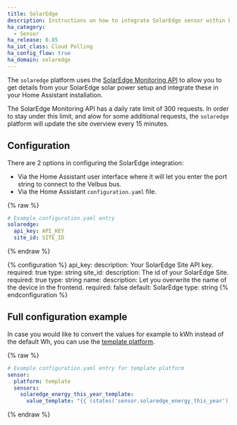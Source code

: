 ```yaml
---
title: SolarEdge
description: Instructions on how to integrate SolarEdge sensor within Home Assistant.
ha_category:
  - Sensor
ha_release: 0.85
ha_iot_class: Cloud Polling
ha_config_flow: true
ha_domain: solaredge
---
```


The `solaredge` platform uses the [SolarEdge Monitoring API](https://www.solaredge.com/sites/default/files/se_monitoring_api.pdf) to allow you to get details from your SolarEdge solar power setup and integrate these in your Home Assistant installation.

<div class='note'>

The SolarEdge Monitoring API has a daily rate limit of 300 requests. In order to stay under this limit, and alow for some additional requests, the `solaredge` platform will update the site overview every 15 minutes.

</div>

## Configuration

There are 2 options in configuring the SolarEdge integration:

- Via the Home Assistant user interface where it will let you enter the port string to connect to the Velbus bus.
- Via the Home Assistant `configuration.yaml` file.

{% raw %}
```yaml
# Example configuration.yaml entry
solaredge:
  api_key: API_KEY
  site_id: SITE_ID
```
{% endraw %}

{% configuration %}
api_key:
  description: Your SolarEdge Site API key.
  required: true
  type: string
site_id:
  description: The id of your SolarEdge Site.
  required: true
  type: string
name:
  description: Let you overwrite the name of the device in the frontend.
  required: false
  default: SolarEdge
  type: string
{% endconfiguration %}

## Full configuration example

In case you would like to convert the values for example to kWh instead of the default Wh, you can use the [template platform](/integrations/template).

{% raw %}
```yaml
# Example configuration.yaml entry for template platform
sensor:
  platform: template
  sensors:
    solaredge_energy_this_year_template:
      value_template: "{{ (states('sensor.solaredge_energy_this_year') | float / 1000) | round(2) }}"
```
{% endraw %}
